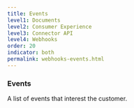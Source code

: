 ```yaml
---
title: Events
level1: Documents
level2: Consumer Experience
level3: Connector API
level4: Webhooks
order: 20
indicator: both
permalink: webhooks-events.html
---
```


### Events

A list of events that interest the customer.
